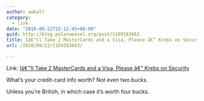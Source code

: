 ```yaml
---
author: awball
category:
  - link
date: "2010-09-22T22:12:45+00:00"
guid: http://blog.polarweasel.org/post/1169183663
title: Iâ€™ll Take 2 MasterCards and a Visa, Please â€” Krebs on Security
url: /2010/09/22/1169183663/

---
```

Link: [Iâ€™ll Take 2 MasterCards and a Visa, Please â€” Krebs on Security](http://krebsonsecurity.com/2010/09/ill-take-2-mastercards-and-a-visa-please/)

What’s your credit-card info worth? Not even two bucks.

Unless you’re British, in which case it’s worth four bucks.
